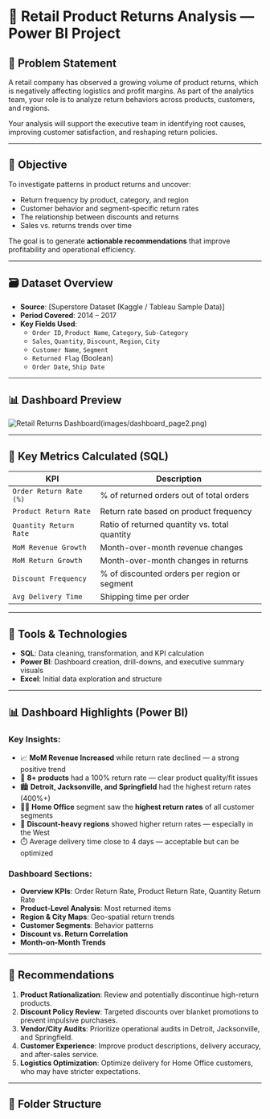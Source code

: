 # 🧾 Retail Product Returns Analysis — Power BI Project

## 🧩 Problem Statement

A retail company has observed a growing volume of product returns, which is negatively affecting logistics and profit margins. As part of the analytics team, your role is to analyze return behaviors across products, customers, and regions.

Your analysis will support the executive team in identifying root causes, improving customer satisfaction, and reshaping return policies.

---

## 🎯 Objective

To investigate patterns in product returns and uncover:

- Return frequency by product, category, and region
- Customer behavior and segment-specific return rates
- The relationship between discounts and returns
- Sales vs. returns trends over time

The goal is to generate **actionable recommendations** that improve profitability and operational efficiency.

---

## 🗃️ Dataset Overview

- **Source**: [Superstore Dataset (Kaggle / Tableau Sample Data)]
- **Period Covered**: 2014 – 2017
- **Key Fields Used**:
  - `Order ID`, `Product Name`, `Category`, `Sub-Category`
  - `Sales`, `Quantity`, `Discount`, `Region`, `City`
  - `Customer Name`, `Segment`
  - `Returned Flag` (Boolean)
  - `Order Date`, `Ship Date`

---

## 📊 Dashboard Preview

![Retail Returns Dashboard](images/dashboard_page1.png)(images/dashboard_page2.png)


---

## 🧮 Key Metrics Calculated (SQL)

| KPI                    | Description                                      |
|------------------------|--------------------------------------------------|
| `Order Return Rate (%)`| % of returned orders out of total orders         |
| `Product Return Rate`  | Return rate based on product frequency           |
| `Quantity Return Rate` | Ratio of returned quantity vs. total quantity    |
| `MoM Revenue Growth`   | Month-over-month revenue changes                 |
| `MoM Return Growth`    | Month-over-month changes in returns              |
| `Discount Frequency`   | % of discounted orders per region or segment     |
| `Avg Delivery Time`    | Shipping time per order                          |

---

## 🧪 Tools & Technologies

- **SQL**: Data cleaning, transformation, and KPI calculation
- **Power BI**: Dashboard creation, drill-downs, and executive summary visuals
- **Excel**: Initial data exploration and structure

---

## 📊 Dashboard Highlights (Power BI)

### Key Insights:

- 📈 **MoM Revenue Increased** while return rate declined — a strong positive trend
- 🧴 **8+ products** had a 100% return rate — clear product quality/fit issues
- 🏙️ **Detroit, Jacksonville, and Springfield** had the highest return rates (400%+)
- 🧑‍💼 **Home Office** segment saw the **highest return rates** of all customer segments
- 💸 **Discount-heavy regions** showed higher return rates — especially in the West
- ⏱️ Average delivery time close to 4 days — acceptable but can be optimized

### Dashboard Sections:

- **Overview KPIs**: Order Return Rate, Product Return Rate, Quantity Return Rate
- **Product-Level Analysis**: Most returned items
- **Region & City Maps**: Geo-spatial return trends
- **Customer Segments**: Behavior patterns
- **Discount vs. Return Correlation**
- **Month-on-Month Trends**

---

## 📌 Recommendations

1. **Product Rationalization**: Review and potentially discontinue high-return products.
2. **Discount Policy Review**: Targeted discounts over blanket promotions to prevent impulsive purchases.
3. **Vendor/City Audits**: Prioritize operational audits in Detroit, Jacksonville, and Springfield.
4. **Customer Experience**: Improve product descriptions, delivery accuracy, and after-sales service.
5. **Logistics Optimization**: Optimize delivery for Home Office customers, who may have stricter expectations.

---


## 📁 Folder Structure

